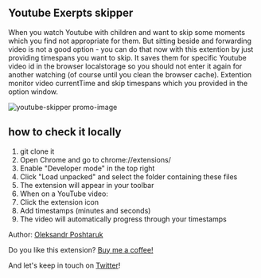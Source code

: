 ## Youtube Exerpts skipper

When you watch Youtube with children and want to skip some moments which you find not appropriate for them. 
But sitting beside and forwarding video is not a good option  - you can do that now with this extention by just providing timespans you want to skip. 
It saves them for specific Youtube video id in the browser localstorage so you should not enter it again for another watching (of course until you clean the browser cache). 
Extention monitor video currentTime and skip timespans which you provided in the option window.

![youtube-skipper promo-image](https://github.com/user-attachments/assets/56df4600-fca8-44cd-9fe9-c175bdbd7596)

## how to check it locally
1. git clone it
2. Open Chrome and go to chrome://extensions/
3. Enable "Developer mode" in the top right
4. Click "Load unpacked" and select the folder containing these files
5. The extension will appear in your toolbar
6. When on a YouTube video:
7. Click the extension icon
8. Add timestamps (minutes and seconds)
9. The video will automatically progress through your timestamps

Author: [Oleksandr Poshtaruk](https://medium.com/@alexanderposhtaruk)

Do you like this extension? [Buy me a coffee!](https://buymeacoffee.com/nqypxi6)

And let's keep in touch on [Twitter](https://x.com/El_Extremal)!
